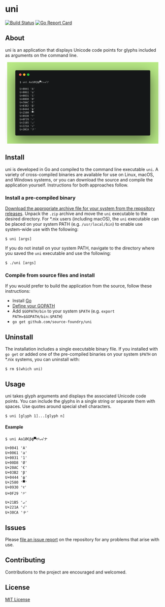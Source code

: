 # uni

[![Build Status](https://semaphoreci.com/api/v1/sourcefoundry/uni/branches/master/badge.svg)](https://semaphoreci.com/sourcefoundry/uni) [![Go Report Card](https://goreportcard.com/badge/github.com/source-foundry/uni)](https://goreportcard.com/report/github.com/source-foundry/uni)

## About

uni is an application that displays Unicode code points for glyphs included as arguments on the command line.


[![uni Example](https://raw.githubusercontent.com/source-foundry/uni/img/img/carbon-crunch.png)](#)

## Install

uni is developed in Go and compiled to the command line executable `uni`.  A variety of cross-compiled binaries are available for use on Linux, macOS, and Windows systems, or you can download the source and compile the application yourself.  Instructions for both approaches follow.

### Install a pre-compiled binary

[Download the appropriate archive file for your system from the repository releases](https://github.com/source-foundry/uni/releases/latest).  Unpack the `.zip` archive and move the `uni` executable to the desired directory.  For *.nix users (including macOS), the `uni` executable can be placed on your system PATH (e.g. `/usr/local/bin`) to enable use system-wide use with the following:

```
$ uni [args]
```

If you do not install on your system PATH, navigate to the directory where you saved the `uni` executable and use the following:

```
$ ./uni [args]
```

### Compile from source files and install

If you would prefer to build the application from the source, follow these instructions:

- Install [Go](https://golang.org/doc/install)
- [Define your GOPATH](https://github.com/golang/go/wiki/Setting-GOPATH)
- Add `$GOPATH/bin` to your system `$PATH` (e.g. `export PATH=$GOPATH/bin:$PATH`)
- `go get github.com/source-foundry/uni`

## Uninstall

The installation includes a single executable binary file.  If you installed with `go get` or added one of the pre-compiled binaries on your system `$PATH` on *.nix systems, you can uninstall with:

```
$ rm $(which uni)
```

## Usage

uni takes glyph arguments and displays the associated Unicode code points.  You can include the glyphs in a single string or separate them with spaces.  Use quotes around special shell characters.

```
$ uni [glyph 1]...[glyph n]
```

#### Example

```
$ uni Aa1Ø€βф▀र༩↵√ナ
U+0041 'A'
U+0061 'a'
U+0031 '1'
U+00D8 'Ø'
U+20AC '€'
U+03B2 'β'
U+0444 'ф'
U+2580 '▀'
U+0930 'र'
U+0F29 '༩'
U+21B5 '↵'
U+221A '√'
U+30CA 'ナ'
```

## Issues

Please [file an issue report](https://github.com/source-foundry/uni/issues/new) on the repository for any problems that arise with use.

## Contributing

Contributions to the project are encouraged and welcomed.

## License

[MIT License](https://github.com/source-foundry/uni/blob/master/LICENSE)
